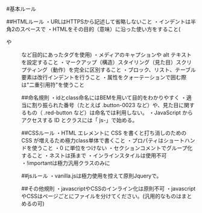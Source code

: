 #基本ルール

##HTMLルール
・URLはHTTPSから記述して省略しないこと
・インデントは半角2のスペースで
・HTMLをその目的（意味）に沿った使い方をすること(<p>や<dd>など目的にあったタグを使用)
・メディアのキャプションや alt テキストを設定すること
・マークアップ（構造）スタイリング（見た目）スクリプティング（動作）を完全に区別すること
・ブロック、リスト、テーブル要素は改行インデントを行うこと
・属性をクォーテーションで囲む際は"二重引用符"を使うこと

##命名規則
・idとclass命名にはBEMを用いて目的をわかりやすく
・適当に割り振られた番号（たとえば .button-0023 など）や、見た目に関するもの（ .red-button など）は命名では利用しない。
・JavaScript からアクセスする ID とクラスには「 js-」で始める。

##CSSルール
・HTML エレメントに CSS を書くと打ち消しのための CSS が増えるため極力class単体で書くこと
・プロパティはショートハンドを使うこと
・0 に単位をつけない
・セクションコメントでグループ化すること
・ネストは孫まで
・インラインスタイルは使用不可
・!importantは極力汎用クラスのみに

##jsルール
・vanilla.jsは極力使用を控えて原則Jqueryで。

##その他規則
・javascriptやCSSのインライン化は原則不可
・javascriptやCSSはページごとにファイルを分けてください。(汎用的なものはまとめるの可)


